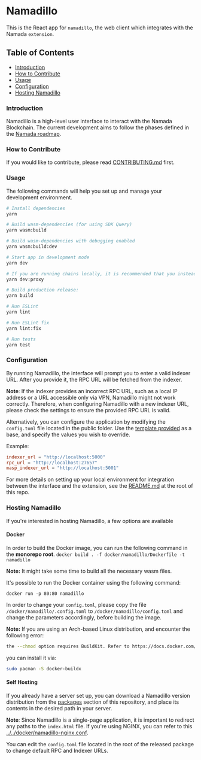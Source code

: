 # Namadillo

This is the React app for `namadillo`, the web client which integrates with the Namada `extension`.

## Table of Contents

- [Introduction](#introduction)
- [How to Contribute](#how-to-contribute)
- [Usage](#usage)
- [Configuration](#configuration)
- [Hosting Namadillo](#hosting-namadillo)

### Introduction

Namadillo is a high-level user interface to interact with the Namada Blockchain. The current development aims to follow the phases defined in the [Namada roadmap](https://namada.net/mainnet-launch).

### How to Contribute

If you would like to contribute, please read [CONTRIBUTING.md](../../CONTRIBUTING.md) first.

### Usage

The following commands will help you set up and manage your development environment.

```bash
# Install dependencies
yarn

# Build wasm-dependencies (for using SDK Query)
yarn wasm:build

# Build wasm-dependencies with debugging enabled
yarn wasm:build:dev

# Start app in development mode
yarn dev

# If you are running chains locally, it is recommended that you instead proxy RPC requests:
yarn dev:proxy

# Build production release:
yarn build

# Run ESLint
yarn lint

# Run ESLint fix
yarn lint:fix

# Run tests
yarn test
```

### Configuration

By running Namadillo, the interface will prompt you to enter a valid indexer URL. After you provide it, the RPC URL will be fetched from the indexer.

**Note**: If the indexer provides an incorrect RPC URL, such as a local IP address or a URL accessible only via VPN, Namadillo might not work correctly. Therefore, when configuring Namadillo with a new indexer URL, please check the settings to ensure the provided RPC URL is valid.

Alternatively, you can configure the application by modifying the `config.toml` file located in the public folder. Use the [template provided](./public/config.toml) as a base, and specify the values you wish to override.

Example:

```toml
indexer_url = "http://localhost:5000"
rpc_url = "http://localhost:27657"
masp_indexer_url = "http://localhost:5001"
```

For more details on setting up your local environment for integration between the interface and the extension, see the [README.md](../../README.md) at the root of this repo.

### Hosting Namadillo

If you're interested in hosting Namadillo, a few options are available

#### Docker

In order to build the Docker image, you can run the following command in the **monorepo root**.
`docker build . -f docker/namadillo/Dockerfile -t namadillo`

**Note:** It might take some time to build all the necessary wasm files.

It's possible to run the Docker container using the following command:

`docker run -p 80:80 namadillo`

In order to change your `config.toml`, please copy the file `/docker/namadillo/.config.toml` to `/docker/namadillo/config.toml` and change the parameters accordingly, before building the image.

**Note:** If you are using an Arch-based Linux distribution, and encounter the following error:

```bash
the --chmod option requires BuildKit. Refer to https://docs.docker.com/go/buildkit/ to learn how to build images with BuildKit enabled
```

you can install it via:

```bash
sudo pacman -S docker-buildx
```

#### Self Hosting

If you already have a server set up, you can download a Namadillo version distribution from the [packages](https://github.com/orgs/anoma/packages?repo_name=namada-interface) section of this repository, and place its contents in the desired path in your server.

**Note**: Since Namadillo is a single-page application, it is important to redirect any paths to the `index.html` file. If you're using NGINX, you can refer to this [../../docker/namadillo-nginx.conf](example).

You can edit the `config.toml` file located in the root of the released package to change default RPC and Indexer URLs.
